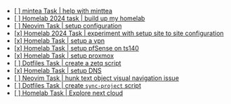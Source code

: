- [[ ] mintea Task | help with minttea](../492)
- [[ ] Homelab 2024 task | build up my homelab](../584)
- [[ ] Neovim Task | setup configuration](../586)
- [[x] Homelab 2024 Task | experiment with setup site to site configuration](../590)
- [[x] Homelab Task | setup a vpn](../610)
- [[x] Homelab Task | setup pfSense on ts140](../629)
- [[x] Homelab Task | setup proxmox](../661)
- [[ ] Dotfiles Task | create a zetq script](../664)
- [[x] Homelab Task | setup DNS](../667)
- [[ ] Neovim Task | hunk text object visual navigation issue](../678)
- [[ ] Dotfiles Task | create `sync-project` script](../681)
- [[ ] Homelab Task | Explore next cloud](../701)
